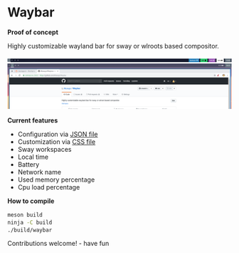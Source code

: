 # Waybar
**Proof of concept**

Highly customizable wayland bar for sway or wlroots based compositor.

![Waybar](https://raw.githubusercontent.com/alexays/waybar/master/preview-2.png)
![Waybar](https://raw.githubusercontent.com/alexays/waybar/master/preview.png)

**Current features**
- Configuration via [JSON file](./resources/config)
- Customization via [CSS file](./resources/style.css)
- Sway workspaces
- Local time
- Battery
- Network name
- Used memory percentage
- Cpu load percentage

**How to compile**

```bash
meson build
ninja -C build
./build/waybar
```

Contributions welcome! - have fun
